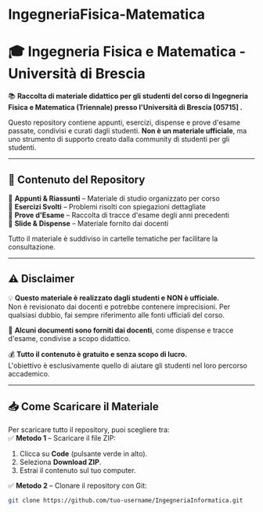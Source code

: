 # IngegneriaFisica-Matematica
# 🎓 Ingegneria Fisica e Matematica - Università di Brescia 

📚 **Raccolta di materiale didattico per gli studenti del corso di Ingegneria Fisica e Matematica (Triennale) presso l'Università di Brescia [05715] .**  

Questo repository contiene appunti, esercizi, dispense e prove d'esame passate, condivisi e curati dagli studenti. **Non è un materiale ufficiale**, ma uno strumento di supporto creato dalla community di studenti per gli studenti.  

---

## 📂 Contenuto del Repository  
🔹 **Appunti & Riassunti** – Materiale di studio organizzato per corso  
🔹 **Esercizi Svolti** – Problemi risolti con spiegazioni dettagliate  
🔹 **Prove d'Esame** – Raccolta di tracce d'esame degli anni precedenti  
🔹 **Slide & Dispense** – Materiale fornito dai docenti  

Tutto il materiale è suddiviso in cartelle tematiche per facilitare la consultazione.  

---

## ⚠️ Disclaimer  

💡 **Questo materiale è realizzato dagli studenti e NON è ufficiale.**  
Non è revisionato dai docenti e potrebbe contenere imprecisioni. Per qualsiasi dubbio, fai sempre riferimento alle fonti ufficiali del corso.  

📌 **Alcuni documenti sono forniti dai docenti**, come dispense e tracce d'esame, condivise a scopo didattico.  

💰 **Tutto il contenuto è gratuito e senza scopo di lucro.**  
L'obiettivo è esclusivamente quello di aiutare gli studenti nel loro percorso accademico.  

---

## 📥 Come Scaricare il Materiale  
Per scaricare tutto il repository, puoi scegliere tra:  
✅ **Metodo 1** – Scaricare il file ZIP:  
1. Clicca su **Code** (pulsante verde in alto).  
2. Seleziona **Download ZIP**.  
3. Estrai il contenuto sul tuo computer.  

✅ **Metodo 2** – Clonare il repository con Git:  
```bash
git clone https://github.com/tuo-username/IngegneriaInformatica.git

